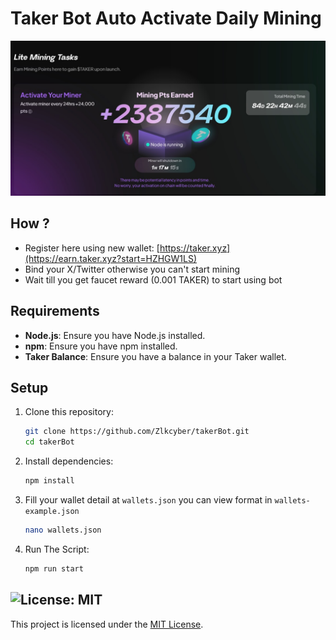 # Taker Bot Auto Activate Daily Mining

![banner](image.jpg)

## How ?

- Register here using new wallet: [https://taker.xyz](https://earn.taker.xyz?start=HZHGW1LS)
- Bind your X/Twitter otherwise you can't start mining
- Wait till you get faucet reward (0.001 TAKER) to start using bot

## Requirements

- **Node.js**: Ensure you have Node.js installed.
- **npm**: Ensure you have npm installed.
- **Taker Balance**: Ensure you have a balance in your Taker wallet.

## Setup

1. Clone this repository:
   ```bash
   git clone https://github.com/Zlkcyber/takerBot.git
   cd takerBot
   ```
2. Install dependencies:
   ```bash
   npm install
   ```
3. Fill your wallet detail at `wallets.json` you can view format in `wallets-example.json`
    ```bash
    nano wallets.json
    ```
4. Run The Script:
   ```bash
   npm run start
   ```

## ![License: MIT](https://img.shields.io/badge/License-MIT-yellow.svg)

This project is licensed under the [MIT License](LICENSE).
